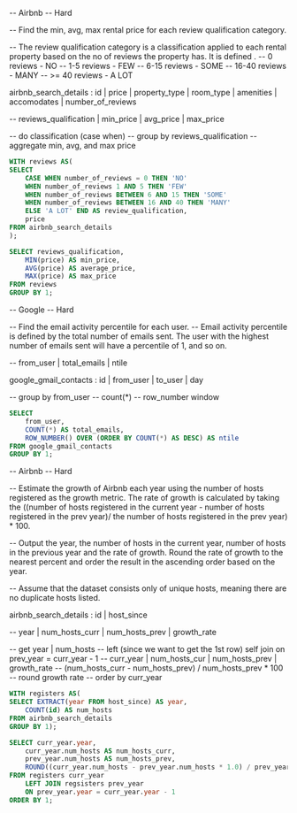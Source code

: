 -- Airbnb
-- Hard

-- Find the min, avg, max rental price for each review qualification category.

-- The review qualification category is a classification applied to each rental property based on the no of reviews the property has. It is defined .
-- 0 reviews - NO
-- 1-5 reviews - FEW
-- 6-15 reviews - SOME
-- 16-40 reviews - MANY
-- >= 40 reviews - A LOT

airbnb_search_details : id | price | property_type | room_type | amenities | accomodates | number_of_reviews

-- reviews_qualification | min_price | avg_price | max_price

-- do classification (case when)
-- group by reviews_qualification
-- aggregate min, avg, and max price

```sql
WITH reviews AS(
SELECT 
    CASE WHEN number_of_reviews = 0 THEN 'NO'
    WHEN number_of_reviews 1 AND 5 THEN 'FEW'
    WHEN number_of_reviews BETWEEN 6 AND 15 THEN 'SOME'
    WHEN number_of_reviews BETWEEN 16 AND 40 THEN 'MANY'
    ELSE 'A LOT' END AS review_qualification,
    price
FROM airbnb_search_details
);

SELECT reviews_qualification,
    MIN(price) AS min_price,
    AVG(price) AS average_price,
    MAX(price) AS max_price
FROM reviews
GROUP BY 1;
```

-- Google
-- Hard

-- Find the email activity percentile for each user.
-- Email activity percentile is defined by the total number of emails sent. The user with the highest number of emails sent will have a percentile of 1, and so on.

-- from_user | total_emails | ntile

google_gmail_contacts : id | from_user | to_user | day

-- group by from_user
-- count(*)
-- row_number window

```sql
SELECT
    from_user,
    COUNT(*) AS total_emails,
    ROW_NUMBER() OVER (ORDER BY COUNT(*) AS DESC) AS ntile
FROM google_gmail_contacts
GROUP BY 1;
```

-- Airbnb
-- Hard

-- Estimate the growth of Airbnb each year using the number of hosts registered as the growth metric. The rate of growth is calculated by taking the ((number of hosts registered in the current year - number of hosts registered in the prev year)/ the number of hosts registered in the prev year) * 100.

-- Output the year, the number of hosts in the current year, number of hosts in the previous year and the rate of growth. Round the rate of growth to the nearest percent and order the result in the ascending order based on the year.

-- Assume that the dataset consists only of unique hosts, meaning there are no duplicate hosts listed.

airbnb_search_details : id | host_since

-- year | num_hosts_curr | num_hosts_prev | growth_rate

-- get year | num_hosts
-- left (since we want to get the 1st row) self join on prev_year = curr_year - 1
-- curr_year | num_hosts_cur | num_hosts_prev | growth_rate
-- (num_hosts_curr - num_hosts_prev) / num_hosts_prev * 100
-- round growth rate
-- order by curr_year

```sql
WITH registers AS(
SELECT EXTRACT(year FROM host_since) AS year,
    COUNT(id) AS num_hosts
FROM airbnb_search_details
GROUP BY 1);

SELECT curr_year.year,
    curr_year.num_hosts AS num_hosts_curr,
    prev_year.num_hosts AS num_hosts_prev,
    ROUND((curr_year.num_hosts - prev_year.num_hosts * 1.0) / prev_year.num_hosts * 100) AS growth_rate
FROM registers curr_year
    LEFT JOIN regsisters prev_year
    ON prev_year.year = curr_year.year - 1
ORDER BY 1;
```

